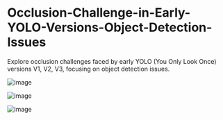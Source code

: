 # Occlusion-Challenge-in-Early-YOLO-Versions-Object-Detection-Issues
Explore occlusion challenges faced by early YOLO (You Only Look Once) versions V1, V2, V3, focusing on object detection issues.

![image](https://github.com/shradhautk/Occlusion-Challenge-in-Early-YOLO-Versions-Object-Detection-Issues/assets/101154495/a684f49f-90e9-4140-870d-7d44dec2d448)

![image](https://github.com/shradhautk/Occlusion-Challenge-in-Early-YOLO-Versions-Object-Detection-Issues/assets/101154495/87fb414e-a3ea-4971-a019-e2d4f4281575)

![image](https://github.com/shradhautk/Occlusion-Challenge-in-Early-YOLO-Versions-Object-Detection-Issues/assets/101154495/39544a55-b2f7-4d1f-9dc0-6429a2bc27e7)





